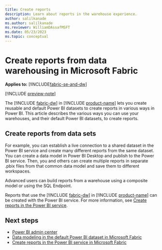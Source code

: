```yaml
---
title: Create reports
description: Learn about reports in the warehouse experience.
author: salilkanade
ms.author: salilkanade
ms.reviewer: WilliamDAssafMSFT
ms.date: 05/23/2023
ms.topic: conceptual
---
```


# Create reports from data warehousing in Microsoft Fabric

**Applies to:** [!INCLUDE[fabric-se-and-dw](includes/applies-to-version/fabric-se-and-dw.md)]

[!INCLUDE [preview-note](../includes/preview-note.md)]

The [!INCLUDE [fabric-dw](includes/fabric-dw.md)] in [!INCLUDE [product-name](../includes/product-name.md)] lets you create reusable and default Power BI datasets to create reports in various ways in Power BI. This article describes the various ways you can use your warehouses, and their default Power BI datasets, to create reports.

## Create reports from data sets

For example, you can establish a live connection to a shared dataset in the Power BI service and create many different reports from the same dataset. You can create a data model in Power BI Desktop and publish to the Power BI service. Then, you and others can create multiple reports in separate .pbix files from that common data model and save them to different workspaces.

Advanced users can build reports from a warehouse using a composite model or using the SQL Endpoint.

Reports that use the [!INCLUDE [fabric-dw](includes/fabric-dw.md)] in [!INCLUDE [product-name](../includes/product-name.md)] can be created with the Power BI service. For more information, see [Create reports in the Power BI service](reports-power-bi-service.md).

## Next steps

- [Power BI admin center](../admin/admin-power-bi.md)
- [Data modeling in the default Power BI dataset in Microsoft Fabric](model-default-power-bi-dataset.md)
- [Create reports in the Power BI service in Microsoft Fabric](reports-power-bi-service.md)